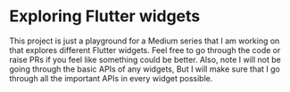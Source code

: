 # Exploring Flutter widgets

This project is just a playground for a Medium series that I am working on that explores different Flutter widgets.
Feel free to go through the code or raise PRs if you feel like something could be better.
Also, note I will not be going through the basic APIs of any widgets, But I will make sure that I go through all the important APIs in every widget possible.
